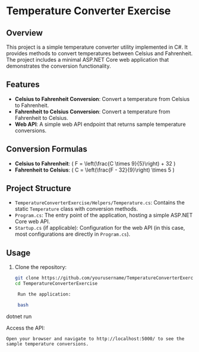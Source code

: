 # Temperature Converter Exercise

## Overview

This project is a simple temperature converter utility implemented in C#. It provides methods to convert temperatures between Celsius and Fahrenheit. The project includes a minimal ASP.NET Core web application that demonstrates the conversion functionality.

## Features

- **Celsius to Fahrenheit Conversion**: Convert a temperature from Celsius to Fahrenheit.
- **Fahrenheit to Celsius Conversion**: Convert a temperature from Fahrenheit to Celsius.
- **Web API**: A simple web API endpoint that returns sample temperature conversions.

## Conversion Formulas

- **Celsius to Fahrenheit**: \( F = \left(\frac{C \times 9}{5}\right) + 32 \)
- **Fahrenheit to Celsius**: \( C = \left(\frac{F - 32}{9}\right) \times 5 \)

## Project Structure

- `TemperatureConverterExercise/Helpers/Temperature.cs`: Contains the static `Temperature` class with conversion methods.
- `Program.cs`: The entry point of the application, hosting a simple ASP.NET Core web API.
- `Startup.cs` (if applicable): Configuration for the web API (in this case, most configurations are directly in `Program.cs`).

## Usage

1. Clone the repository:
   ```bash
   git clone https://github.com/yourusername/TemperatureConverterExercise.git
   cd TemperatureConverterExercise

    Run the application:

    bash

dotnet run

Access the API:

    Open your browser and navigate to http://localhost:5000/ to see the sample temperature conversions.
